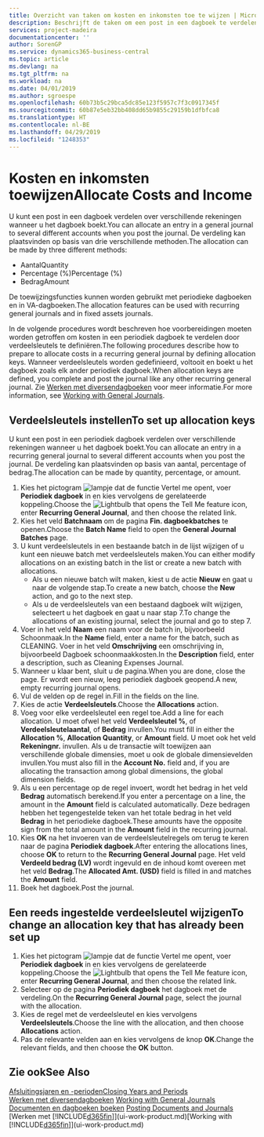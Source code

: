 ```yaml
---
title: Overzicht van taken om kosten en inkomsten toe te wijzen | Microsoft Docs
description: Beschrijft de taken om een post in een dagboek te verdelen over verschillende rekeningen wanneer u het dagboek boekt.
services: project-madeira
documentationcenter: ''
author: SorenGP
ms.service: dynamics365-business-central
ms.topic: article
ms.devlang: na
ms.tgt_pltfrm: na
ms.workload: na
ms.date: 04/01/2019
ms.author: sgroespe
ms.openlocfilehash: 60b73b5c29bca5dc85e123f5957c7f3c0917345f
ms.sourcegitcommit: 60b87e5eb32bb408dd65b9855c29159b1dfbfca8
ms.translationtype: HT
ms.contentlocale: nl-BE
ms.lasthandoff: 04/29/2019
ms.locfileid: "1248353"
---
```

# <a name="allocate-costs-and-income"></a><span data-ttu-id="7aabd-103">Kosten en inkomsten toewijzen</span><span class="sxs-lookup"><span data-stu-id="7aabd-103">Allocate Costs and Income</span></span>
<span data-ttu-id="7aabd-104">U kunt een post in een dagboek verdelen over verschillende rekeningen wanneer u het dagboek boekt.</span><span class="sxs-lookup"><span data-stu-id="7aabd-104">You can allocate an entry in a general journal to several different accounts when you post the journal.</span></span> <span data-ttu-id="7aabd-105">De verdeling kan plaatsvinden op basis van drie verschillende methoden.</span><span class="sxs-lookup"><span data-stu-id="7aabd-105">The allocation can be made by three different methods:</span></span>

* <span data-ttu-id="7aabd-106">Aantal</span><span class="sxs-lookup"><span data-stu-id="7aabd-106">Quantity</span></span>
* <span data-ttu-id="7aabd-107">Percentage (%)</span><span class="sxs-lookup"><span data-stu-id="7aabd-107">Percentage (%)</span></span>
* <span data-ttu-id="7aabd-108">Bedrag</span><span class="sxs-lookup"><span data-stu-id="7aabd-108">Amount</span></span>

<span data-ttu-id="7aabd-109">De toewijzingsfuncties kunnen worden gebruikt met periodieke dagboeken en in VA-dagboeken.</span><span class="sxs-lookup"><span data-stu-id="7aabd-109">The allocation features can be used with recurring general journals and in fixed assets journals.</span></span>
<!--You can also distribute the cost or revenue of a line to an intercompany partner when you post a sales or purchase document. When you post the document, a line will be posted in your general journal, and a corresponding line will be created in the intercompany outbox.-->

<span data-ttu-id="7aabd-110">In de volgende procedures wordt beschreven hoe voorbereidingen moeten worden getroffen om kosten in een periodiek dagboek te verdelen door verdeelsleutels te definiëren.</span><span class="sxs-lookup"><span data-stu-id="7aabd-110">The following procedures describe how to prepare to allocate costs in a recurring general journal by defining allocation keys.</span></span> <span data-ttu-id="7aabd-111">Wanneer verdeelsleutels worden gedefinieerd, voltooit en boekt u het dagboek zoals elk ander periodiek dagboek.</span><span class="sxs-lookup"><span data-stu-id="7aabd-111">When allocation keys are defined, you complete and post the journal like any other recurring general journal.</span></span> <span data-ttu-id="7aabd-112">Zie [Werken met diversendagboeken](ui-work-general-journals.md) voor meer informatie.</span><span class="sxs-lookup"><span data-stu-id="7aabd-112">For more information, see [Working with General Journals](ui-work-general-journals.md).</span></span>

## <a name="to-set-up-allocation-keys"></a><span data-ttu-id="7aabd-113">Verdeelsleutels instellen</span><span class="sxs-lookup"><span data-stu-id="7aabd-113">To set up allocation keys</span></span>
<span data-ttu-id="7aabd-114">U kunt een post in een periodiek dagboek verdelen over verschillende rekeningen wanneer u het dagboek boekt.</span><span class="sxs-lookup"><span data-stu-id="7aabd-114">You can allocate an entry in a recurring general journal to several different accounts when you post the journal.</span></span> <span data-ttu-id="7aabd-115">De verdeling kan plaatsvinden op basis van aantal, percentage of bedrag.</span><span class="sxs-lookup"><span data-stu-id="7aabd-115">The allocation can be made by quantity, percentage, or amount.</span></span>
1. <span data-ttu-id="7aabd-116">Kies het pictogram ![lampje dat de functie Vertel me opent](media/ui-search/search_small.png "Vertel me wat u wilt doen"), voer **Periodiek dagboek** in en kies vervolgens de gerelateerde koppeling.</span><span class="sxs-lookup"><span data-stu-id="7aabd-116">Choose the ![Lightbulb that opens the Tell Me feature](media/ui-search/search_small.png "Tell me what you want to do") icon, enter **Recurring General Journal**, and then choose the related link.</span></span>
2. <span data-ttu-id="7aabd-117">Kies het veld **Batchnaam** om de pagina **Fin. dagboekbatches** te openen.</span><span class="sxs-lookup"><span data-stu-id="7aabd-117">Choose the **Batch Name** field to open the **General Journal Batches** page.</span></span>
3. <span data-ttu-id="7aabd-118">U kunt verdeelsleutels in een bestaande batch in de lijst wijzigen of u kunt een nieuwe batch met verdeelsleutels maken.</span><span class="sxs-lookup"><span data-stu-id="7aabd-118">You can either modify allocations on an existing batch in the list or create a new batch with allocations.</span></span>
   * <span data-ttu-id="7aabd-119">Als u een nieuwe batch wilt maken, kiest u de actie **Nieuw** en gaat u naar de volgende stap.</span><span class="sxs-lookup"><span data-stu-id="7aabd-119">To create a new batch, choose the **New** action, and go to the next step.</span></span>
   * <span data-ttu-id="7aabd-120">Als u de verdeelsleutels van een bestaand dagboek wilt wijzigen, selecteert u het dagboek en gaat u naar stap 7.</span><span class="sxs-lookup"><span data-stu-id="7aabd-120">To change the allocations of an existing journal, select the journal and go to step 7.</span></span>    
4. <span data-ttu-id="7aabd-121">Voer in het veld **Naam** een naam voor de batch in, bijvoorbeeld Schoonmaak.</span><span class="sxs-lookup"><span data-stu-id="7aabd-121">In the **Name** field, enter a name for the batch, such as CLEANING.</span></span> <span data-ttu-id="7aabd-122">Voer in het veld **Omschrijving** een omschrijving in, bijvoorbeeld Dagboek schoonmaakkosten.</span><span class="sxs-lookup"><span data-stu-id="7aabd-122">In the **Description** field, enter a description, such as Cleaning Expenses Journal.</span></span>
5. <span data-ttu-id="7aabd-123">Wanneer u klaar bent, sluit u de pagina.</span><span class="sxs-lookup"><span data-stu-id="7aabd-123">When you are done, close the page.</span></span> <span data-ttu-id="7aabd-124">Er wordt een nieuw, leeg periodiek dagboek geopend.</span><span class="sxs-lookup"><span data-stu-id="7aabd-124">A new, empty recurring journal opens.</span></span>
6. <span data-ttu-id="7aabd-125">Vul de velden op de regel in.</span><span class="sxs-lookup"><span data-stu-id="7aabd-125">Fill in the fields on the line.</span></span>
7. <span data-ttu-id="7aabd-126">Kies de actie **Verdeelsleutels**.</span><span class="sxs-lookup"><span data-stu-id="7aabd-126">Choose the **Allocations** action.</span></span>
8. <span data-ttu-id="7aabd-127">Voeg voor elke verdeelsleutel een regel toe.</span><span class="sxs-lookup"><span data-stu-id="7aabd-127">Add a line for each allocation.</span></span> <span data-ttu-id="7aabd-128">U moet ofwel het veld **Verdeelsleutel %**, of **Verdeelsleutelaantal**, of **Bedrag** invullen.</span><span class="sxs-lookup"><span data-stu-id="7aabd-128">You must fill in either the **Allocation %**, **Allocation Quantity**, or **Amount** field.</span></span> <span data-ttu-id="7aabd-129">U moet ook het veld **Rekeningnr.** invullen. Als u de transactie wilt toewijzen aan verschillende globale dimensies, moet u ook de globale dimensievelden invullen.</span><span class="sxs-lookup"><span data-stu-id="7aabd-129">You must also fill in the **Account No.** field and, if you are allocating the transaction among global dimensions, the global dimension fields.</span></span>
9. <span data-ttu-id="7aabd-130">Als u een percentage op de regel invoert, wordt het bedrag in het veld **Bedrag** automatisch berekend.</span><span class="sxs-lookup"><span data-stu-id="7aabd-130">If you enter a percentage on a line, the amount in the **Amount** field is calculated automatically.</span></span> <span data-ttu-id="7aabd-131">Deze bedragen hebben het tegengestelde teken van het totale bedrag in het veld **Bedrag** in het periodieke dagboek.</span><span class="sxs-lookup"><span data-stu-id="7aabd-131">These amounts have the opposite sign from the total amount in the **Amount** field in the recurring journal.</span></span>
10. <span data-ttu-id="7aabd-132">Kies **OK** na het invoeren van de verdeelsleutelregels om terug te keren naar de pagina **Periodiek dagboek**.</span><span class="sxs-lookup"><span data-stu-id="7aabd-132">After entering the allocations lines, choose **OK** to return to the **Recurring General Journal** page.</span></span> <span data-ttu-id="7aabd-133">Het veld **Verdeeld bedrag (LV)** wordt ingevuld en de inhoud komt overeen met het veld **Bedrag**.</span><span class="sxs-lookup"><span data-stu-id="7aabd-133">The **Allocated Amt. (USD)** field is filled in and matches the **Amount** field.</span></span>
11. <span data-ttu-id="7aabd-134">Boek het dagboek.</span><span class="sxs-lookup"><span data-stu-id="7aabd-134">Post the journal.</span></span>

## <a name="to-change-an-allocation-key-that-has-already-been-set-up"></a><span data-ttu-id="7aabd-135">Een reeds ingestelde verdeelsleutel wijzigen</span><span class="sxs-lookup"><span data-stu-id="7aabd-135">To change an allocation key that has already been set up</span></span>
1. <span data-ttu-id="7aabd-136">Kies het pictogram ![lampje dat de functie Vertel me opent](media/ui-search/search_small.png "Vertel me wat u wilt doen"), voer **Periodiek dagboek** in en kies vervolgens de gerelateerde koppeling.</span><span class="sxs-lookup"><span data-stu-id="7aabd-136">Choose the ![Lightbulb that opens the Tell Me feature](media/ui-search/search_small.png "Tell me what you want to do") icon, enter **Recurring General Journal**, and then choose the related link.</span></span>
2. <span data-ttu-id="7aabd-137">Selecteer op de pagina **Periodiek dagboek** het dagboek met de verdeling.</span><span class="sxs-lookup"><span data-stu-id="7aabd-137">On the **Recurring General Journal** page, select the journal with the allocation.</span></span>
3. <span data-ttu-id="7aabd-138">Kies de regel met de verdeelsleutel en kies vervolgens **Verdeelsleutels**.</span><span class="sxs-lookup"><span data-stu-id="7aabd-138">Choose the line with the allocation, and then choose **Allocations** action.</span></span>
4. <span data-ttu-id="7aabd-139">Pas de relevante velden aan en kies vervolgens de knop **OK**.</span><span class="sxs-lookup"><span data-stu-id="7aabd-139">Change the relevant fields, and then choose the **OK** button.</span></span>

## <a name="see-also"></a><span data-ttu-id="7aabd-140">Zie ook</span><span class="sxs-lookup"><span data-stu-id="7aabd-140">See Also</span></span>
[<span data-ttu-id="7aabd-141">Afsluitingsjaren en -perioden</span><span class="sxs-lookup"><span data-stu-id="7aabd-141">Closing Years and Periods</span></span>](year-close-years-periods.md)  
<span data-ttu-id="7aabd-142">[Werken met diversendagboeken](ui-work-general-journals.md)  </span><span class="sxs-lookup"><span data-stu-id="7aabd-142">[Working with General Journals](ui-work-general-journals.md)  </span></span>  
<span data-ttu-id="7aabd-143">[Documenten en dagboeken boeken](ui-post-documents-journals.md)  </span><span class="sxs-lookup"><span data-stu-id="7aabd-143">[Posting Documents and Journals](ui-post-documents-journals.md)  </span></span>  
<span data-ttu-id="7aabd-144">[Werken met [!INCLUDE[d365fin](includes/d365fin_md.md)]](ui-work-product.md)</span><span class="sxs-lookup"><span data-stu-id="7aabd-144">[Working with [!INCLUDE[d365fin](includes/d365fin_md.md)]](ui-work-product.md)</span></span>
